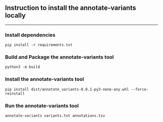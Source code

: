 ## Instruction to install the annotate-variants locally
______________________________________________________



### Install dependencies

```
pip install -r requirements.txt
```

### Build and Package the annotate-variants tool
```
python3 -m build
```

### Install the annotate-variants tool
```
pip install dist/annotate_variants-0.0.1-py3-none-any.whl --force-reinstall
```

### Run the annotate-variants tool
```
annotate-variants variants.txt annotations.tsv
```
